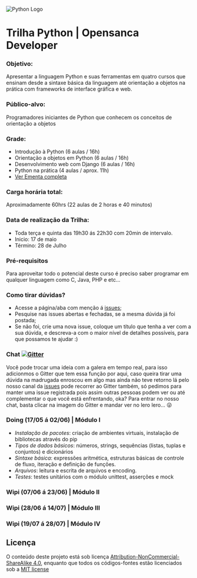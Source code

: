 ![Python Logo](http://morganlinton.com/wp-content/uploads/2015/04/python-programming.png)

# Trilha Python | Opensanca Developer

### Objetivo:
 Apresentar a linguagem Python e suas ferramentas em quatro cursos que ensinam desde a sintaxe básica da linguagem até orientação a objetos na prática com frameworks de interface gráfica e web. 

### Público-alvo:
Programadores iniciantes de Python que conhecem os conceitos de orientação a objetos 

### Grade: 
* Introdução à Python (6 aulas / 16h) 
* Orientação a objetos em Python (6 aulas / 16h) 
* Desenvolvimento web com Django (6 aulas / 16h) 
* Python na prática (4 aulas / aprox. 11h) 
* [Ver Ementa completa](https://github.com/opensanca/trilha-python/blob/master/ementa.md)

### Carga horária total:   
Aproximadamente 60hrs (22 aulas de 2 horas e 40 minutos) 

### Data de realização da Trilha: 
* Toda terça e quinta das 19h30 ás 22h30 com 20min de intervalo. 
* Inicio: 17 de maio 
* Término: 28 de Julho  

### Pré-requisitos

Para aproveitar todo o potencial deste curso é preciso saber programar em qualquer linguagem como C, Java, PHP e etc...

### Como tirar dúvidas?
* Acesse a página/aba com menção á [issues](https://github.com/opensanca/trilha-python/issues/new);
* Pesquise nas issues abertas e fechadas, se a mesma dúvida já foi postada;
* Se não foi, crie uma nova issue, coloque um título que tenha a ver com a sua dúvida, e descreva-a com o maior nível de detalhes possíveis, para que possamos te ajudar :)

### Chat [![Gitter](https://badges.gitter.im/opensanca/trilha-python.svg)](https://gitter.im/opensanca/trilha-python?utm_source=badge&utm_medium=badge&utm_campaign=pr-badge)
Você pode trocar uma ideia com a galera em tempo real, para isso adicionmos o Gitter que tem essa função por aqui, caso queira tirar uma dúvida na madrugada enroscou em algo mas ainda não teve retorno lá pelo nosso canal da [issues](https://github.com/opensanca/trilha-python/issues) pode recorrer ao Gitter também, só pedimos para manter uma issue registrada pois assim outras pessoas podem ver ou até complementar o que você está enfrentando, oka? Para entrar no nosso chat, basta clicar na imagem do Gitter e mandar ver no lero lero... :stuck_out_tongue_winking_eye:


###  Doing (17/05 á 02/06) | Módulo I 

- *Instalação de pacotes*: criação de ambientes virtuais, instalação de bibliotecas através do pip
- *Tipos de dados básicos*: números, strings, sequências (listas, tuplas e conjuntos) e dicionários
- *Sintaxe básica*: expressões aritmética, estruturas básicas de controle de fluxo, iteração e definição de funções.
- *Arquivos*: leitura e escrita de arquivos e encoding.
- *Testes*: testes unitários com o módulo unittest, asserções e mock

###  Wipi (07/06 á 23/06) | Módulo II 

###  Wipi (28/06 á 14/07) | Módulo III 

###  Wipi (19/07 á 28/07) | Módulo IV 

## Licença

O conteúdo deste projeto está sob licença [Attribution-NonCommercial-ShareAlike 4.0](http://creativecommons.org/licenses/by-nc-sa/4.0/), enquanto que todos os códigos-fontes estão licenciados sob a [MIT license](http://opensource.org/licenses/mit-license.php)
